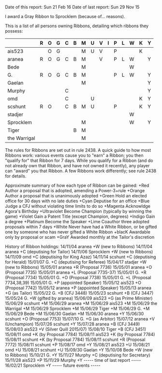 Date of this report: Sun 21 Feb 16
Date of last report: Sun 29 Nov 15

I award a Gray Ribbon to Sprocklem (because of... reasons).

This is a list of all persons owning Ribbons, detailing which ribbons
they possess:

| | R | O | G | C | B | M | U | V | I | P | L | W | K | Y |
|--------------|---|---|---|---|---|---|---|---|---|---|---|---|---|---|
| ais523       |   | O | G |   |   | M | U | V |   | P |   |   | K |   |
| aranea       | R | O | G | C | B | M |   | V |   | P | L | W |   | Y |
| Bede         |   |   |   |   |   | M |   |   |   |   |   | W |   |   |
| G.           | R | O | G | C | B | M |   |   |   | P | L | W |   | Y |
| Gaelan       |   |   |   |   |   | M |   |   |   |   |   |   |   | Y |
| Murphy       |   |   |   | C |   |   |   |   |   |   |   |   |   | Y |
| omd          |   |   |   | C |   |   | U |   |   |   |   |   | K | Y |
| scshunt      | R | O |   | C | B | M | U |   |   | P |   |   | K | Y |
| stadjer      |   |   |   |   |   |   |   |   |   |   |   | W |   |   |
| Sprocklem    |   |   |   |   |   | M |   |   |   |   |   | W |   | Y |
| Tiger        |   |   |   |   | B | M |   |   |   |   |   |   |   |   |
| the Warrigal |   |   |   |   |   | M |   |   |   |   |   |   |   |   |

The rules for Ribbons are set out in rule 2438. A quick guide to how
most Ribbons work: various events cause you to "earn" a Ribbon; you
then "qualify for" that Ribbon for 7 days. While you qualify for a
Ribbon (and do not already own that Ribbon, and have not owned it
recently), any player can "award" you that Ribbon. A few Ribbons
work differently; see rule 2438 for details.

Approximate summary of how each type of Ribbon can be gained:
+Red          Author a proposal that is adopted, amending a Power-3+rule
+Orange       Author a proposal that is unanimously adopted
+Green        Hold an elected office for 30 days with no late duties
+Cyan         Deputise for an office
+Blue         Judge a CFJ without violating time limits to do so
+Magenta      Acknowldge Agora's Birthday
+Ultraviolet  Become Champion (typically by winning the game)
+Violet       Gain a Patent Title (except Champion, degrees)
+Indigo       Gain a degree
+Platinum     Become the Speaker
+Lime         Coauthor three adopted proposals within 7 days
+White        Never have had a White Ribbon, or be gifted one by someone
              who has never gifted a White Ribbon
+blacK        Awardable only by proposal or scam
+GraY         Awarded monthly at the Tailor's discretion

History of Ribbon holdings:
14/11/04  aranea          +W (new to Ribbons)
14/11/04  aranea          +C (deputising for Tailor)
14/11/06  Sprocklem       +W (new to Ribbons)
14/11/09  omd             +C (deputising for King Azaz)
14/11/14  scshunt         +C (deputising for Herald)
15/01/07  G.              +C (deputising for Referee)
15/04/17  stadjer         +W (new to Ribbons)
15/05/01  aranea          +R (Proposal 7736)
15/05/01  aranea          +O (Proposal 7735)
15/05/01  aranea          +L (Proposal 7735-37)
15/05/01  G.              +R (Proposal 7734)
15/05/01  G.              +O (Proposal 7738)
15/05/01  G.              +L (Proposal 7734,38,39)
15/05/01  G.              +P (appointed Speaker)
15/05/12  ais523          +O (Proposal 7742)
15/05/12  aranea          +P (appointed Speaker)
15/05/13  aranea          +G (as Tailor)
15/05/22  G.              +B (CFJ 3448)
15/05/23  scshunt         +B (CFJ 3447)
15/05/24  G.              +W (gifted by aranea)
15/06/09  ais523          +G (as Prime Minister)
15/06/29  scshunt         +M
15/06/29  aranea          +M
15/06/29  ais523          +M
15/06/29  the Warrigal    +M
15/06/29  Sprocklem       +M
15/06/29  Tiger           +M
15/06/29  G.              +M
15/06/29  Bede            +M
15/06/30  Gaelan          +M
15/06/30  aranea          +Y
15/06/30  scshunt         +O (Proposal 7753)
15/07/10  G.              +G (as Arbitor)
15/07/12  aranea          +V (Unchampion)
15/07/26  scshunt         +Y
15/07/28  aranea          +B (CFJ 3449)
15/08/03  ais523          +V (Silver Quill 2015/07)
15/08/10  Tiger           +B (CFJ 3451)
15/08/11  omd             +K (by Proposal 7784)
15/08/11  ais523          +K (by Proposal 7784)
15/08/11  scshunt         +K (by Proposal 7784)
15/08/11  scshunt         +R (Proposal 7772)
15/08/11  scshunt         +P
15/08/17  omd             +Y
15/08/21  ais523          +U
15/08/21  omd             +U
15/08/21  scshunt         +U
15/09/30  Gaelan          +Y
15/10/08  Bede            +W (new to Ribbons)
15/10/21  G.              +Y
15/11/27  Murphy          +C (deputising for Secretary)
15/11/28  ais523          +P
15/11/29  Murphy          +Y
----- time of last report -----
16/02/21  Sprocklem       +Y
----- future events -----